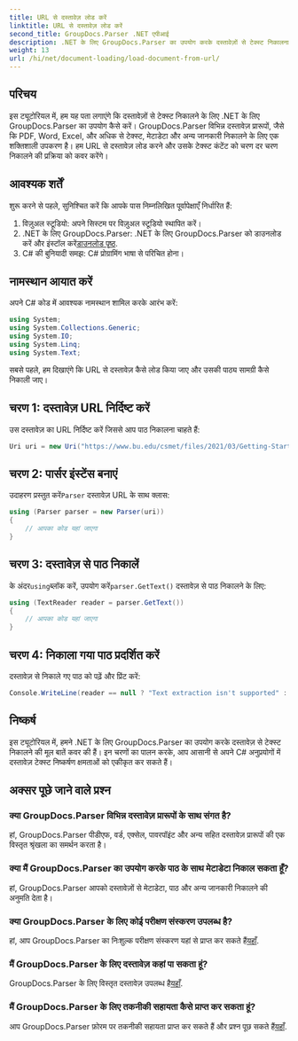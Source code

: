 ```yaml
---
title: URL से दस्तावेज़ लोड करें
linktitle: URL से दस्तावेज़ लोड करें
second_title: GroupDocs.Parser .NET एपीआई
description: .NET के लिए GroupDocs.Parser का उपयोग करके दस्तावेज़ों से टेक्स्ट निकालना सीखें। यह ट्यूटोरियल URL से दस्तावेज़ लोड करना और चरण दर चरण टेक्स्ट निकालना सिखाता है।
weight: 13
url: /hi/net/document-loading/load-document-from-url/
---
```

## परिचय
इस ट्यूटोरियल में, हम यह पता लगाएंगे कि दस्तावेज़ों से टेक्स्ट निकालने के लिए .NET के लिए GroupDocs.Parser का उपयोग कैसे करें। GroupDocs.Parser विभिन्न दस्तावेज़ प्रारूपों, जैसे कि PDF, Word, Excel, और अधिक से टेक्स्ट, मेटाडेटा और अन्य जानकारी निकालने के लिए एक शक्तिशाली उपकरण है। हम URL से दस्तावेज़ लोड करने और उसके टेक्स्ट कंटेंट को चरण दर चरण निकालने की प्रक्रिया को कवर करेंगे।
## आवश्यक शर्तें
शुरू करने से पहले, सुनिश्चित करें कि आपके पास निम्नलिखित पूर्वापेक्षाएँ निर्धारित हैं:
1. विज़ुअल स्टूडियो: अपने सिस्टम पर विज़ुअल स्टूडियो स्थापित करें।
2.  .NET के लिए GroupDocs.Parser: .NET के लिए GroupDocs.Parser को डाउनलोड करें और इंस्टॉल करें[डाउनलोड पृष्ठ](https://releases.groupdocs.com/parser/net/).
3. C# की बुनियादी समझ: C# प्रोग्रामिंग भाषा से परिचित होना।

## नामस्थान आयात करें
अपने C# कोड में आवश्यक नामस्थान शामिल करके आरंभ करें:
```csharp
using System;
using System.Collections.Generic;
using System.IO;
using System.Linq;
using System.Text;
```

सबसे पहले, हम दिखाएंगे कि URL से दस्तावेज़ कैसे लोड किया जाए और उसकी पाठ्य सामग्री कैसे निकाली जाए।
## चरण 1: दस्तावेज़ URL निर्दिष्ट करें
उस दस्तावेज़ का URL निर्दिष्ट करें जिससे आप पाठ निकालना चाहते हैं:
```csharp
Uri uri = new Uri("https://www.bu.edu/csmet/files/2021/03/Getting-Started-with-SQLite.pdf");
```
## चरण 2: पार्सर इंस्टेंस बनाएं
 उदाहरण प्रस्तुत करें`Parser` दस्तावेज़ URL के साथ क्लास:
```csharp
using (Parser parser = new Parser(uri))
{
    // आपका कोड यहां जाएगा
}
```
## चरण 3: दस्तावेज़ से पाठ निकालें
 के अंदर`using`ब्लॉक करें, उपयोग करें`parser.GetText()` दस्तावेज़ से पाठ निकालने के लिए:
```csharp
using (TextReader reader = parser.GetText())
{
    // आपका कोड यहां जाएगा
}
```
## चरण 4: निकाला गया पाठ प्रदर्शित करें
दस्तावेज़ से निकाले गए पाठ को पढ़ें और प्रिंट करें:
```csharp
Console.WriteLine(reader == null ? "Text extraction isn't supported" : reader.ReadToEnd());
```

## निष्कर्ष
इस ट्यूटोरियल में, हमने .NET के लिए GroupDocs.Parser का उपयोग करके दस्तावेज़ से टेक्स्ट निकालने की मूल बातें कवर की हैं। इन चरणों का पालन करके, आप आसानी से अपने C# अनुप्रयोगों में दस्तावेज़ टेक्स्ट निष्कर्षण क्षमताओं को एकीकृत कर सकते हैं।

## अक्सर पूछे जाने वाले प्रश्न
### क्या GroupDocs.Parser विभिन्न दस्तावेज़ प्रारूपों के साथ संगत है?
हां, GroupDocs.Parser पीडीएफ, वर्ड, एक्सेल, पावरपॉइंट और अन्य सहित दस्तावेज़ प्रारूपों की एक विस्तृत श्रृंखला का समर्थन करता है।
### क्या मैं GroupDocs.Parser का उपयोग करके पाठ के साथ मेटाडेटा निकाल सकता हूँ?
हां, GroupDocs.Parser आपको दस्तावेज़ों से मेटाडेटा, पाठ और अन्य जानकारी निकालने की अनुमति देता है।
### क्या GroupDocs.Parser के लिए कोई परीक्षण संस्करण उपलब्ध है?
 हां, आप GroupDocs.Parser का निःशुल्क परीक्षण संस्करण यहां से प्राप्त कर सकते हैं[यहाँ](https://releases.groupdocs.com/).
### मैं GroupDocs.Parser के लिए दस्तावेज़ कहां पा सकता हूं?
 GroupDocs.Parser के लिए विस्तृत दस्तावेज़ उपलब्ध है[यहाँ](https://tutorials.groupdocs.com/parser/net/).
### मैं GroupDocs.Parser के लिए तकनीकी सहायता कैसे प्राप्त कर सकता हूं?
आप GroupDocs.Parser फ़ोरम पर तकनीकी सहायता प्राप्त कर सकते हैं और प्रश्न पूछ सकते हैं[यहाँ](https://forum.groupdocs.com/c/parser/17).